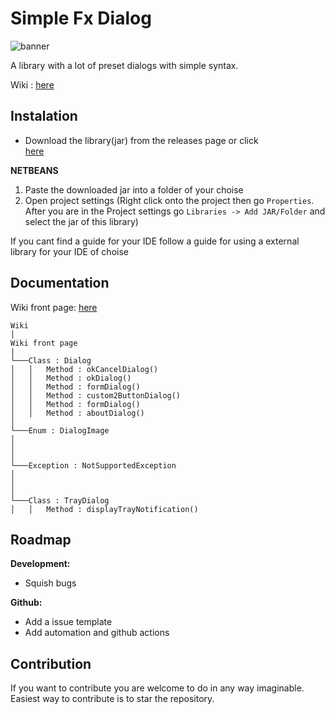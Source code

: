 # Simple Fx Dialog

![banner](https://i.imgur.com/jDsThDb.png)

A library with a lot of preset dialogs with simple syntax.

Wiki : [here](https://github.com/LukeOnuke/SimpleFxDialog/wiki)

## Instalation

 - Download the library(jar) from the releases page or click   
   [here](https://github.com/LukeOnuke/SimpleFxDialog/releases)
   
**NETBEANS**
   
 1. Paste the downloaded jar into a folder of your choise
 2. Open project settings (Right click onto the project then go `Properties`. After you are in the Project settings go `Libraries -> Add JAR/Folder` and select the jar of this library)

   If you cant find a guide for your IDE follow a guide for using a external library for your IDE of choise

## Documentation
Wiki front page: [here](https://github.com/LukeOnuke/SimpleFxDialog/wiki)
```
Wiki 
│
Wiki front page
|
└───Class : Dialog
│   │   Method : okCancelDialog()
│   │   Method : okDialog()
│   │   Method : formDialog()
│   │   Method : custom2ButtonDialog()   
│   │   Method : formDialog()
│ 	│	Method : aboutDialog()
│
└───Enum : DialogImage
│
│
│
└───Exception : NotSupportedException
│
│
│
└───Class : TrayDialog
│   │   Method : displayTrayNotification()
```

## Roadmap
 
 **Development:**
 - Squish bugs
 
 **Github:**
 
 - Add a issue template
 - Add automation and github actions


## Contribution
If you want to contribute you are welcome to do in any way imaginable. Easiest way to contribute is to star the repository.
